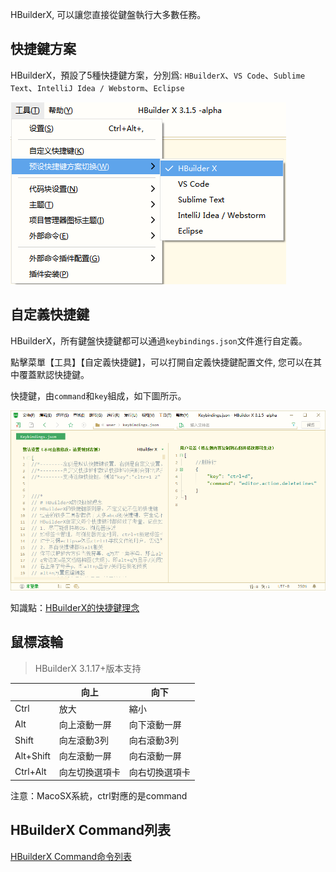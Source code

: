 HBuilderX, 可以讓您直接從鍵盤執行大多數任務。

## 快捷鍵方案

HBuilderX，預設了5種快捷鍵方案，分別爲: `HBuilderX`、`VS Code`、`Sublime Text`、`IntelliJ Idea / Webstorm`、`Eclipse`

<img src="/static/snapshots/tutorial/keyboard.png" />

## 自定義快捷鍵

HBuilderX，所有鍵盤快捷鍵都可以通過`keybindings.json`文件進行自定義。

點擊菜單【工具】【自定義快捷鍵】，可以打開自定義快捷鍵配置文件, 您可以在其中覆蓋默認快捷鍵。

快捷鍵，由`command`和`key`組成，如下圖所示。

<img src="/static/snapshots/tutorial/keyboard_set.png"  style="zoom: 80%;"/>

知識點：[HBuilderX的快捷鍵理念](/Tutorial/Other/keybindings_idea)

## 鼠標滾輪

> HBuilderX 3.1.17+版本支持

|												|向上					|向下					|
|--											|--						|--						|
|Ctrl 	|放大					|縮小					|
|Alt										|向上滾動一屏	|向下滾動一屏	|
|Shift									|向左滾動3列	|向右滾動3列	|
|Alt+Shift							|向左滾動一屏	|向右滾動一屏	|
|Ctrl+Alt               |向左切換選項卡   |向右切換選項卡    |

注意：MacoSX系統，ctrl對應的是command

## HBuilderX Command列表

[HBuilderX Command命令列表](Tutorial/Other/command)